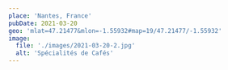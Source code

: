 ```yaml
---
place: 'Nantes, France'
pubDate: 2021-03-20
geo: 'mlat=47.21477&mlon=-1.55932#map=19/47.21477/-1.55932'
image:
  file: './images/2021-03-20-2.jpg'
  alt: 'Spécialités de Cafés'
---
```

